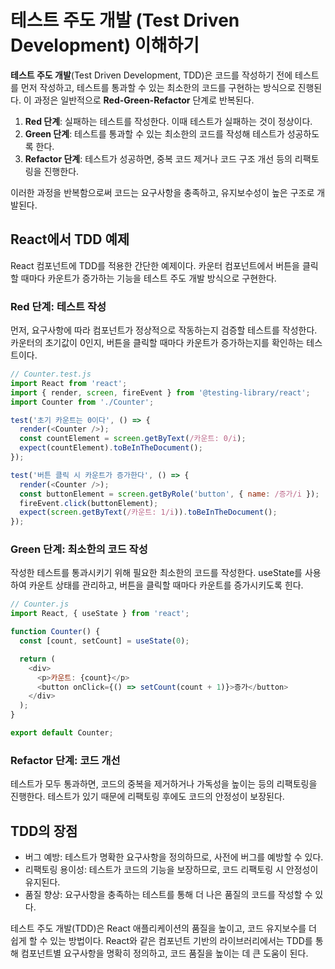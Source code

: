 # 테스트 주도 개발 (Test Driven Development) 이해하기

**테스트 주도 개발**(Test Driven Development, TDD)은 코드를 작성하기 전에 테스트를 먼저 작성하고, 테스트를 통과할 수 있는 최소한의 코드를 구현하는 방식으로 진행된다. 이 과정은 일반적으로 **Red-Green-Refactor** 단계로 반복된다.

1. **Red 단계**: 실패하는 테스트를 작성한다. 이때 테스트가 실패하는 것이 정상이다.
2. **Green 단계**: 테스트를 통과할 수 있는 최소한의 코드를 작성해 테스트가 성공하도록 한다.
3. **Refactor 단계**: 테스트가 성공하면, 중복 코드 제거나 코드 구조 개선 등의 리팩토링을 진행한다.

이러한 과정을 반복함으로써 코드는 요구사항을 충족하고, 유지보수성이 높은 구조로 개발된다.

## React에서 TDD 예제

React 컴포넌트에 TDD를 적용한 간단한 예제이다. 카운터 컴포넌트에서 버튼을 클릭할 때마다 카운트가 증가하는 기능을 테스트 주도 개발 방식으로 구현한다.

### Red 단계: 테스트 작성

먼저, 요구사항에 따라 컴포넌트가 정상적으로 작동하는지 검증할 테스트를 작성한다. 
카운터의 초기값이 0인지, 버튼을 클릭할 때마다 카운트가 증가하는지를 확인하는 테스트이다.

```javascript
// Counter.test.js
import React from 'react';
import { render, screen, fireEvent } from '@testing-library/react';
import Counter from './Counter';

test('초기 카운트는 0이다', () => {
  render(<Counter />);
  const countElement = screen.getByText(/카운트: 0/i);
  expect(countElement).toBeInTheDocument();
});

test('버튼 클릭 시 카운트가 증가한다', () => {
  render(<Counter />);
  const buttonElement = screen.getByRole('button', { name: /증가/i });
  fireEvent.click(buttonElement);
  expect(screen.getByText(/카운트: 1/i)).toBeInTheDocument();
});
```

### Green 단계: 최소한의 코드 작성

작성한 테스트를 통과시키기 위해 필요한 최소한의 코드를 작성한다. 
useState를 사용하여 카운트 상태를 관리하고, 버튼을 클릭할 때마다 카운트를 증가시키도록 힌다.

```javascript
// Counter.js
import React, { useState } from 'react';

function Counter() {
  const [count, setCount] = useState(0);

  return (
    <div>
      <p>카운트: {count}</p>
      <button onClick={() => setCount(count + 1)}>증가</button>
    </div>
  );
}

export default Counter;
```

### Refactor 단계: 코드 개선
테스트가 모두 통과하면, 코드의 중복을 제거하거나 가독성을 높이는 등의 리팩토링을 진행한다. 
테스트가 있기 때문에 리팩토링 후에도 코드의 안정성이 보장된다.

## TDD의 장점
- 버그 예방: 테스트가 명확한 요구사항을 정의하므로, 사전에 버그를 예방할 수 있다.
- 리팩토링 용이성: 테스트가 코드의 기능을 보장하므로, 코드 리팩토링 시 안정성이 유지된다.
- 품질 향상: 요구사항을 충족하는 테스트를 통해 더 나은 품질의 코드를 작성할 수 있다.

테스트 주도 개발(TDD)은 React 애플리케이션의 품질을 높이고, 코드 유지보수를 더 쉽게 할 수 있는 방법이다. React와 같은 컴포넌트 기반의 라이브러리에서는 TDD를 통해 컴포넌트별 요구사항을 명확히 정의하고, 코드 품질을 높이는 데 큰 도움이 된다.
